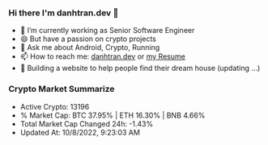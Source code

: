 ### Hi there I'm danhtran.dev 👋

- 🔭 I’m currently working as Senior Software Engineer
- 😄 But have a passion on crypto projects
- 💬 Ask me about Android, Crypto, Running 
- 📫 How to reach me: <a href="https://danhtran.dev" target="_blank">danhtran.dev</a> or <a href="Developer-Resume.pdf" target="_blank">my Resume</a>
- 🌱 Building a website to help people find their dream house (updating ...)

### Crypto Market Summarize
- Active Crypto: 13196
- % Market Cap: BTC 37.95% | ETH 16.30% | BNB 4.66%
- Total Market Cap Changed 24h: -1.43%
- Updated At: 10/8/2022, 9:23:03 AM
